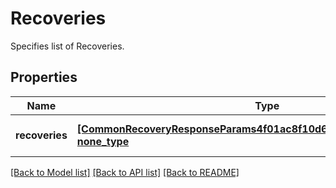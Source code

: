# Recoveries

Specifies list of Recoveries.

## Properties
Name | Type | Description | Notes
------------ | ------------- | ------------- | -------------
**recoveries** | [**[CommonRecoveryResponseParams4f01ac8f10d64f8dB96cC3e53f5aa592], none_type**](CommonRecoveryResponseParams4f01ac8f10d64f8dB96cC3e53f5aa592.md) | Specifies list of Recoveries. | [optional] 

[[Back to Model list]](../README.md#documentation-for-models) [[Back to API list]](../README.md#documentation-for-api-endpoints) [[Back to README]](../README.md)



